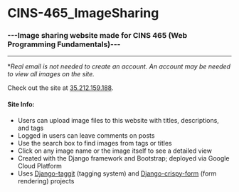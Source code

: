 # CINS-465_ImageSharing

### ---Image sharing website made for CINS 465 (Web Programming Fundamentals)---
____
*_Real email is not needed to create an account. An account may be needed to view all images on the site._

Check out the site at [35.212.159.188](35.212.159.188).

#### Site Info:

- Users can upload image files to this website with titles, descriptions, and tags 
- Logged in users can leave comments on posts 
- Use the search box to find images from tags or titles
- Click on any image name or the image itself to see a detailed view
- Created with the Django framework and Bootstrap; deployed via Google Cloud Platform
- Uses [Django-taggit](https://github.com/django-crispy-forms/django-crispy-forms) (tagging system) and [Django-crispy-form](https://github.com/jazzband/django-taggit) (form rendering) projects
